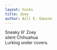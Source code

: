 ```yaml
---
layout: haiku
title: Zoey
author: Bill E. Dawson
---
```


Sneaky lil' Zoey <br>
silent Chihuahua <br>
Lurking under covers.
